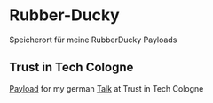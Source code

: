 # Rubber-Ducky

Speicherort für meine RubberDucky Payloads

## Trust in Tech Cologne
[Payload](https://github.com/HanseSecure/Rubber-Ducky/tree/master/awareness/windows10/changeWallpaper
) for my german [Talk](https://hansesecure.de/2020/09/vortrag-bei-trust-in-tech-cologne/) at Trust in Tech Cologne 


